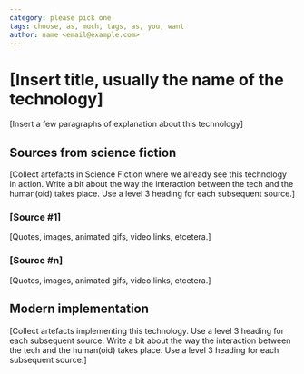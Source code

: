 ```yaml
---
category: please pick one
tags: choose, as, much, tags, as, you, want
author: name <email@example.com>
---
```


# [Insert title, usually the name of the technology]

[Insert a few paragraphs of explanation about this technology]

## Sources from science fiction

[Collect artefacts in Science Fiction where we already see this technology in action. Write a bit about the way the interaction between the tech and the human(oid) takes place. Use a level 3 heading for each subsequent source.]

### [Source #1]

[Quotes, images, animated gifs, video links, etcetera.]

### [Source #n]

[Quotes, images, animated gifs, video links, etcetera.]

## Modern implementation

[Collect artefacts implementing this technology. Use a level 3 heading for each subsequent source. Write a bit about the way the interaction between the tech and the human(oid) takes place. Use a level 3 heading for each subsequent source.]
